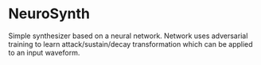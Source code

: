 # NeuroSynth
Simple synthesizer based on a neural network. Network uses adversarial training to learn attack/sustain/decay transformation which can be applied to an input waveform. 
